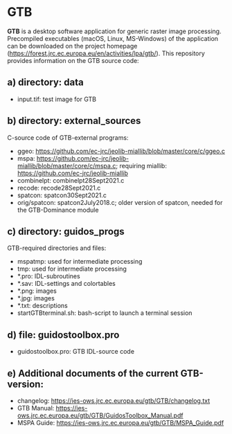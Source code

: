 # GTB
**GTB** is a desktop software application for generic raster image processing. Precompiled executables (macOS, Linux, MS-Windows) of the 
application can be downloaded on the project homepage (https://forest.jrc.ec.europa.eu/en/activities/lpa/gtb/).
This repository provides information on the GTB source code:

a) directory: data
-----------
-   input.tif: test image for GTB

b) directory: external_sources
-------
C-source code of GTB-external programs:
-   ggeo: https://github.com/ec-jrc/jeolib-miallib/blob/master/core/c/ggeo.c
-   mspa: https://github.com/ec-jrc/jeolib-miallib/blob/master/core/c/mspa.c; requiring miallib: https://github.com/ec-jrc/jeolib-miallib
-   combinelpt: combinelpt28Sept2021.c
-   recode: recode28Sept2021.c
-   spatcon: spatcon30Sept2021.c
-   orig/spatcon: spatcon2July2018.c; older version of spatcon, needed for the GTB-Dominance module

c) directory: guidos_progs
------
GTB-required directories and files:
-   mspatmp: used for intermediate processing
-   tmp: used for intermediate processing
-   *.pro: IDL-subroutines
-   *.sav: IDL-settings and colortables
-   *.png: images
-   *.jpg: images
-   *.txt: descriptions
-   startGTBterminal.sh: bash-script to launch a terminal session

d) file: guidostoolbox.pro
------
-   guidostoolbox.pro: GTB IDL-source code

e) Additional documents of the current GTB-version:
-----
-   changelog: https://ies-ows.jrc.ec.europa.eu/gtb/GTB/changelog.txt
-   GTB Manual: https://ies-ows.jrc.ec.europa.eu/gtb/GTB/GuidosToolbox_Manual.pdf
-   MSPA Guide: https://ies-ows.jrc.ec.europa.eu/gtb/GTB/MSPA_Guide.pdf
